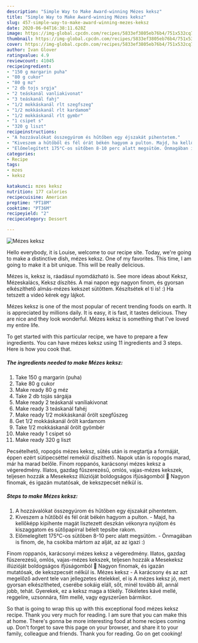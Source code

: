 ```yaml
---
description: "Simple Way to Make Award-winning Mézes keksz"
title: "Simple Way to Make Award-winning Mézes keksz"
slug: 457-simple-way-to-make-award-winning-mezes-keksz
date: 2020-06-04T16:38:11.628Z
image: https://img-global.cpcdn.com/recipes/5833ef3805eb76b4/751x532cq70/mezes-keksz-recept-foto.jpg
thumbnail: https://img-global.cpcdn.com/recipes/5833ef3805eb76b4/751x532cq70/mezes-keksz-recept-foto.jpg
cover: https://img-global.cpcdn.com/recipes/5833ef3805eb76b4/751x532cq70/mezes-keksz-recept-foto.jpg
author: Ivan Glover
ratingvalue: 4.9
reviewcount: 41045
recipeingredient:
- "150 g margarin puha"
- "80 g cukor"
- "80 g mz"
- "2 db tojs srgja"
- "2 teáskanál vanliakivonat"
- "3 teáskanál fahj"
- "1/2 mokkáskanál rlt szegfszeg"
- "1/2 mokkáskanál rlt kardamom"
- "1/2 mokkáskanál rlt gymbr"
- "1 csipet s"
- "320 g liszt"
recipeinstructions:
- "A hozzávalókat összegyúrom és hűtőben egy éjszakát pihentetem."
- "Kiveszem a hűtőből és fél órát békén hagyom a pulton. Majd, ha kellőképp kipihente magát lisztezett deszkán vékonyra nyújtom és kiszaggatom és sütőpapírral bélelt tepsibe rakom."
- "Előmelegített 175°C-os sütőben 8-10 perc alatt megsütöm. Önmagában is finom, de, ha csokiba mártom az alját, az az igazi :)"
categories:
- Recipe
tags:
- mzes
- keksz

katakunci: mzes keksz 
nutrition: 177 calories
recipecuisine: American
preptime: "PT18M"
cooktime: "PT36M"
recipeyield: "2"
recipecategory: Dessert

---
```



![Mézes keksz](https://img-global.cpcdn.com/recipes/5833ef3805eb76b4/751x532cq70/mezes-keksz-recept-foto.jpg)

Hello everybody, it is Louise, welcome to our recipe site. Today, we're going to make a distinctive dish, mézes keksz. One of my favorites. This time, I am going to make it a bit unique. This will be really delicious.

Mézes is, keksz is, ráadásul nyomdázható is. See more ideas about Keksz, Mézeskalács, Keksz díszítés. A mai napon egy nagyon finom, és gyorsan elkészíthető almás-mézes kekszet sütöttem. Készítsétek el ti is! :) Ha tetszett a videó kérek egy lájkot.

Mézes keksz is one of the most popular of recent trending foods on earth. It is appreciated by millions daily. It is easy, it is fast, it tastes delicious. They are nice and they look wonderful. Mézes keksz is something that I've loved my entire life.


To get started with this particular recipe, we have to prepare a few ingredients. You can have mézes keksz using 11 ingredients and 3 steps. Here is how you cook that.

<!--inarticleads1-->

##### The ingredients needed to make Mézes keksz:

1. Take 150 g margarin (puha)
1. Take 80 g cukor
1. Make ready 80 g méz
1. Take 2 db tojás sárgája
1. Make ready 2 teáskanál vaníliakivonat
1. Make ready 3 teáskanál fahéj
1. Make ready 1/2 mokkáskanál őrölt szegfűszeg
1. Get 1/2 mokkáskanál őrölt kardamom
1. Take 1/2 mokkáskanál őrölt gyömbér
1. Make ready 1 csipet só
1. Make ready 320 g liszt


Pecsételhető, ropogós mézes keksz, sütés után is megtartja a formáját, éppen ezért sütipecséttel remekül díszíthető. Napok után is ropogós marad, már ha marad belőle. Finom roppanós, karácsonyi mézes keksz a végeredmény. Illatos, gazdag fűszerezésű, omlós, vajas-mézes kekszek, teljesen hozzák a Mesekeksz illúzióját boldogságos ifjúságomból 🙂 Nagyon finomak, és igazán mutatósak, de kekszpecsét nélkül is. 

<!--inarticleads2-->

##### Steps to make Mézes keksz:

1. A hozzávalókat összegyúrom és hűtőben egy éjszakát pihentetem.
1. Kiveszem a hűtőből és fél órát békén hagyom a pulton. - Majd, ha kellőképp kipihente magát lisztezett deszkán vékonyra nyújtom és kiszaggatom és sütőpapírral bélelt tepsibe rakom.
1. Előmelegített 175°C-os sütőben 8-10 perc alatt megsütöm. - Önmagában is finom, de, ha csokiba mártom az alját, az az igazi :)


Finom roppanós, karácsonyi mézes keksz a végeredmény. Illatos, gazdag fűszerezésű, omlós, vajas-mézes kekszek, teljesen hozzák a Mesekeksz illúzióját boldogságos ifjúságomból 🙂 Nagyon finomak, és igazán mutatósak, de kekszpecsét nélkül is. Mézes keksz - A karácsony és az azt megelőző advent tele van jellegzetes ételekkel, el is A mézes keksz jó, mert gyorsan elkészítheted, cserébe sokáig eláll, sőt, minél tovább áll, annál jobb, tehát. Gyerekek, ez a keksz maga a tökély. Tökéletes kávé mellé, reggelire, uzsonnára, film mellé, vagy egyszerűen bármikor. 

So that is going to wrap this up with this exceptional food mézes keksz recipe. Thank you very much for reading. I am sure that you can make this at home. There's gonna be more interesting food at home recipes coming up. Don't forget to save this page on your browser, and share it to your family, colleague and friends. Thank you for reading. Go on get cooking!
